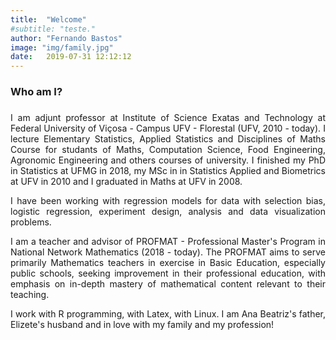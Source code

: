 ```yaml
---
title:  "Welcome"
#subtitle: "teste."
author: "Fernando Bastos"
image: "img/family.jpg"
date:   2019-07-31 12:12:12
---
```


### Who am I?

###
<p style="text-align: justify;">
I am adjunt professor at Institute of Science Exatas and Technology at Federal University of Viçosa - Campus UFV - Florestal (UFV, 2010 - today). I lecture Elementary Statistics, Applied Statistics and Disciplines of Maths Course for studants of Maths, Computation Science, Food Engineering, Agronomic Engineering and others courses of university. I finished my PhD in Statistics at UFMG in 2018, my MSc in in Statistics Applied and Biometrics at UFV in 2010 and I graduated in Maths at UFV in 2008.
</p>
<p style="text-align: justify;">
I have been working with regression models for data with selection bias, logistic regression, experiment design, analysis and data visualization problems.
</p>
<p style="text-align: justify;">
I am a teacher and advisor of PROFMAT - Professional Master's Program in National Network Mathematics (2018 - today). The PROFMAT aims to serve primarily Mathematics teachers in exercise in Basic Education, especially public schools, seeking improvement in their professional education, with emphasis on in-depth mastery of mathematical content relevant to their teaching.
</p>
<p style="text-align: justify;">
I work with R programming, with Latex, with Linux. I am Ana Beatriz's father, Elizete's husband and in love with my family and my profession!
</p>